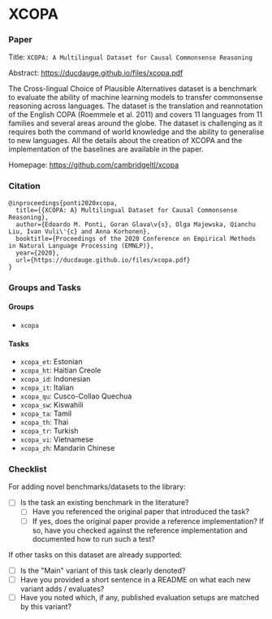 # XCOPA

### Paper

Title: `XCOPA: A Multilingual Dataset for Causal Commonsense Reasoning`

Abstract: https://ducdauge.github.io/files/xcopa.pdf

The Cross-lingual Choice of Plausible Alternatives dataset is a benchmark to evaluate the ability of machine learning models to transfer commonsense reasoning across languages.
The dataset is the translation and reannotation of the English COPA (Roemmele et al. 2011) and covers 11 languages from 11 families and several areas around the globe.
The dataset is challenging as it requires both the command of world knowledge and the ability to generalise to new languages.
All the details about the creation of XCOPA and the implementation of the baselines are available in the paper.

Homepage: https://github.com/cambridgeltl/xcopa

### Citation

```
@inproceedings{ponti2020xcopa,
  title={{XCOPA: A} Multilingual Dataset for Causal Commonsense Reasoning},
  author={Edoardo M. Ponti, Goran Glava\v{s}, Olga Majewska, Qianchu Liu, Ivan Vuli\'{c} and Anna Korhonen},
  booktitle={Proceedings of the 2020 Conference on Empirical Methods in Natural Language Processing (EMNLP)},
  year={2020},
  url={https://ducdauge.github.io/files/xcopa.pdf}
}
```

### Groups and Tasks

#### Groups

* `xcopa`

#### Tasks

* `xcopa_et`: Estonian
* `xcopa_ht`: Haitian Creole
* `xcopa_id`: Indonesian
* `xcopa_it`: Italian
* `xcopa_qu`: Cusco-Collao Quechua
* `xcopa_sw`: Kiswahili
* `xcopa_ta`: Tamil
* `xcopa_th`: Thai
* `xcopa_tr`: Turkish
* `xcopa_vi`: Vietnamese
* `xcopa_zh`: Mandarin Chinese

### Checklist

For adding novel benchmarks/datasets to the library:

* [ ] Is the task an existing benchmark in the literature?
    * [ ] Have you referenced the original paper that introduced the task?
    * [ ] If yes, does the original paper provide a reference implementation? If so, have you checked against the reference implementation and documented how to run such a test?

If other tasks on this dataset are already supported:

* [ ] Is the "Main" variant of this task clearly denoted?
* [ ] Have you provided a short sentence in a README on what each new variant adds / evaluates?
* [ ] Have you noted which, if any, published evaluation setups are matched by this variant?
